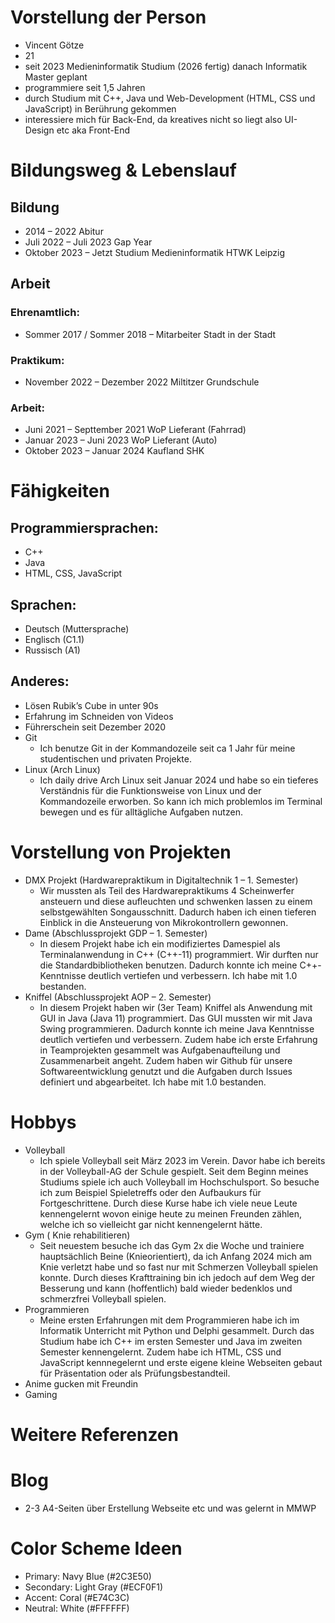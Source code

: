 ﻿# Vorstellung der Person
- Vincent Götze
- 21
- seit 2023 Medieninformatik Studium (2026 fertig) danach Informatik Master geplant
- programmiere seit 1,5 Jahren 
- durch Studium mit C++, Java und Web-Development (HTML, CSS und JavaScript) in Berührung gekommen
- interessiere mich für Back-End, da kreatives nicht so liegt also UI-Design etc aka Front-End

# Bildungsweg & Lebenslauf
## Bildung
- 2014 – 2022 Abitur
- Juli 2022 –  Juli 2023 Gap Year
- Oktober 2023 – Jetzt Studium Medieninformatik HTWK Leipzig

## Arbeit
### Ehrenamtlich:
- Sommer 2017 / Sommer 2018 – Mitarbeiter Stadt in der Stadt

### Praktikum:
- November 2022 – Dezember 2022 Miltitzer Grundschule 

### Arbeit:
- Juni 2021 – Septtember 2021 WoP Lieferant (Fahrrad)
- Januar 2023 – Juni 2023 WoP Lieferant (Auto)
- Oktober 2023 – Januar 2024 Kaufland SHK

# Fähigkeiten
## Programmiersprachen:
- C++
- Java
- HTML, CSS, JavaScript

## Sprachen:
- Deutsch (Muttersprache)
- Englisch (C1.1)
- Russisch (A1)

## Anderes:
- Lösen Rubik’s Cube in unter 90s
- Erfahrung im Schneiden von Videos
- Führerschein seit Dezember 2020
- Git
    - Ich benutze Git in der Kommandozeile seit ca 1 Jahr für meine studentischen und privaten Projekte. 
- Linux (Arch Linux)
    - Ich daily drive Arch Linux seit Januar 2024 und habe so ein tieferes Verständnis für die Funktionsweise von Linux und der Kommandozeile erworben. So kann ich mich problemlos im Terminal bewegen und es für alltägliche Aufgaben nutzen.

# Vorstellung von Projekten
- DMX Projekt (Hardwarepraktikum in Digitaltechnik 1 – 1. Semester)
    - Wir mussten als Teil des Hardwarepraktikums 4 Scheinwerfer ansteuern und diese aufleuchten und schwenken lassen zu einem selbstgewählten Songausschnitt. Dadurch haben ich einen tieferen Einblick in die Ansteuerung von Mikrokontrollern gewonnen.
- Dame (Abschlussprojekt GDP – 1. Semester)
    - In diesem Projekt habe ich ein modifiziertes Damespiel als Terminalanwendung in C++ (C++-11) programmiert. Wir durften nur die Standardbibliotheken benutzen. Dadurch konnte ich meine C++-Kenntnisse deutlich vertiefen und verbessern. Ich habe mit 1.0 bestanden.
- Kniffel (Abschlussprojekt AOP – 2. Semester)
    - In diesem Projekt haben wir (3er Team) Kniffel als Anwendung mit GUI in Java (Java 11) programmiert. Das GUI mussten wir mit Java Swing programmieren. Dadurch konnte ich meine Java Kenntnisse deutlich vertiefen und verbessern. Zudem habe ich erste Erfahrung in Teamprojekten gesammelt was Aufgabenaufteilung und Zusammenarbeit angeht. Zudem haben wir Github für unsere Softwareentwicklung genutzt und die Aufgaben durch Issues definiert und abgearbeitet. Ich habe mit 1.0 bestanden.

# Hobbys
- Volleyball
    - Ich spiele Volleyball seit März 2023 im Verein. Davor habe ich bereits in der Volleyball-AG der Schule gespielt. Seit dem Beginn meines Studiums spiele ich auch Volleyball im Hochschulsport. So besuche ich zum Beispiel Spieletreffs oder den Aufbaukurs für Fortgeschrittene. Durch diese Kurse habe ich viele neue Leute kennengelernt wovon einige heute zu meinen Freunden zählen, welche ich so vielleicht gar nicht kennengelernt hätte.
- Gym ( Knie rehabilitieren)
    - Seit neuestem besuche ich das Gym 2x die Woche und trainiere hauptsächlich Beine (Knieorientiert), da ich Anfang 2024 mich am Knie verletzt habe und so fast nur mit Schmerzen Volleyball spielen konnte. Durch dieses Krafttraining bin ich jedoch auf dem Weg der Besserung und kann (hoffentlich) bald wieder bedenklos und schmerzfrei Volleyball spielen. 
- Programmieren
    - Meine ersten Erfahrungen mit dem Programmieren habe ich im Informatik Unterricht mit Python und Delphi gesammelt. Durch das Studium habe ich C++ im ersten Semester und Java im zweiten Semester kennengelernt. Zudem habe ich HTML, CSS und JavaScript kennnegelernt und erste eigene kleine Webseiten gebaut für Präsentation oder als Prüfungsbestandteil. 
- Anime gucken mit Freundin
- Gaming

# Weitere Referenzen

# Blog
- 2-3 A4-Seiten über Erstellung Webseite etc und was gelernt in MMWP

# Color Scheme Ideen
- Primary: Navy Blue (#2C3E50)
- Secondary: Light Gray (#ECF0F1)
- Accent: Coral (#E74C3C)
- Neutral: White (#FFFFFF)

